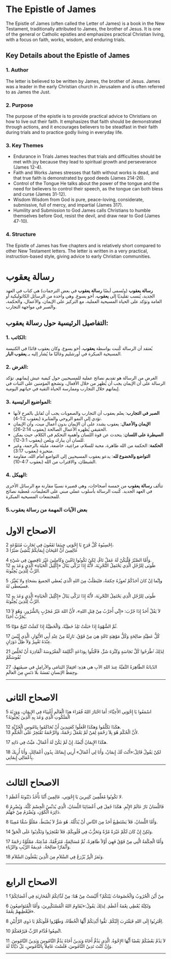 # The Epistle of James

The Epistle of James (often called the Letter of James) is a book in the New Testament, traditionally attributed to James, the brother of Jesus. It is one of the general or Catholic epistles and emphasizes practical Christian living, with a focus on faith, works, wisdom, and enduring trials.

## Key Details about the Epistle of James

### 1. Author
The letter is believed to be written by James, the brother of Jesus. James was a leader in the early Christian church in Jerusalem and is often referred to as James the Just.

### 2. Purpose
The purpose of the epistle is to provide practical advice to Christians on how to live out their faith. It emphasizes that faith should be demonstrated through actions, and it encourages believers to be steadfast in their faith during trials and to practice godly living in everyday life.

### 3. Key Themes
- Endurance in Trials James teaches that trials and difficulties should be met with joy because they lead to spiritual growth and perseverance (James 12-4).
- Faith and Works James stresses that faith without works is dead, and that true faith is demonstrated by good deeds (James 214-26).
- Control of the Tongue He talks about the power of the tongue and the need for believers to control their speech, as the tongue can both bless and curse (James 31-12).
- Wisdom Wisdom from God is pure, peace-loving, considerate, submissive, full of mercy, and impartial (James 317).
- Humility and Submission to God James calls Christians to humble themselves before God, resist the devil, and draw near to God (James 47-10).

### 4. Structure
The Epistle of James has five chapters and is relatively short compared to other New Testament letters. The letter is written in a very practical, instruction-based style, giving advice to early Christian communities.


# رسالة يعقوب

**رسالة يعقوب** (وتُسمى أيضًا **رسالة يعقوب** في بعض الترجمات) هي كتاب في العهد الجديد، يُنسب تقليديًا إلى **يعقوب**، أخو يسوع. وهي واحدة من الرسائل الكاثوليكية أو العامة وتؤكد على الحياة المسيحية العملية، مع التركيز على الإيمان، والأعمال، والحكمة، والصبر في مواجهة التجارب.

## التفاصيل الرئيسية حول رسالة يعقوب:

### 1. الكاتب:
يُعتقد أن الرسالة كُتبت بواسطة **يعقوب**، أخو يسوع. وكان يعقوب قائدًا في الكنيسة المسيحية المبكرة في أورشليم وغالبًا ما يُشار إليه بـ **يعقوب البار**.

### 2. الغرض:
الغرض من الرسالة هو تقديم نصائح عملية للمسيحيين حول كيفية عيش إيمانهم. تؤكد الرسالة على أن الإيمان يجب أن يُظهر من خلال الأفعال، وتشجع المؤمنين على الثبات في إيمانهم خلال التجارب وممارسة الحياة التقية في حياتهم اليومية.

### 3. المواضيع الرئيسية:
- **الصبر في التجارب**: يعلم يعقوب أن التجارب والصعوبات يجب أن تُقابل بالفرح لأنها تؤدي إلى النمو الروحي والمثابرة (يعقوب 1:2-4).
- **الإيمان والأعمال**: يعقوب يشدد على أن الإيمان بدون أعمال ميت، وأن الإيمان الحقيقي يُظهره الأعمال الصالحة (يعقوب 2:14-26).
- **السيطرة على اللسان**: يتحدث عن قوة اللسان وأهمية التحكم في الكلام، حيث يمكن للسان أن يبارك ويلعن (يعقوب 3:1-12).
- **الحكمة**: الحكمة من الله طاهرة، محبة للسلام، مراعِية، خاضعة، مليئة بالرحمة، وغير متحيزة (يعقوب 3:17).
- **التواضع والخضوع لله**: يدعو يعقوب المسيحيين إلى التواضع أمام الله، مقاومة الشيطان، والاقتراب من الله (يعقوب 4:7-10).

### 4. الهيكل:
تتألف **رسالة يعقوب** من خمسة أصحاحات، وهي قصيرة نسبيًا مقارنة مع الرسائل الأخرى في العهد الجديد. كُتبت الرسالة بأسلوب عملي مبني على التعليمات، مُعطية نصائح للمجتمعات المسيحية المبكرة.


### 5.بعض الآيات المهمة من رسالة يعقوب

# الاصحاح الاول

2 اِحْسِبُوهُ كُلَّ فَرَحٍ يَا إِخْوَتِي حِينَمَا تَقَعُونَ فِي تَجَارِبَ مُتَنَوِّعَةٍ،  
3 عَالِمِينَ أَنَّ امْتِحَانَ إِيمَانِكُمْ يُنْشِئُ صَبْرًا  

4 وَأَمَّا الصَّبْرُ فَلْيَكُنْ لَهُ عَمَلٌ تَامٌّ، لِكَيْ تَكُونُوا تَامِّينَ وَكَامِلِينَ غَيْرَ نَاقِصِينَ فِي شَيْءٍ.  
12 طُوبَى لِلرَّجُلِ الَّذِي يَحْتَمِلُ التَّجْرِبَةَ، لأَنَّهُ إِذَا تَزَكَّى يَنَالُ «إِكْلِيلَ الْحَيَاةِ» الَّذِي وَعَدَ بِهِ الرَّبُّ لِلَّذِينَ يُحِبُّونَهُ.

5 وإنَّما إنْ كانَ أحَدُكُمْ تُعوِزُهُ حِكمَةٌ، فليَطلُبْ مِنَ اللهِ الّذي يُعطي الجميعَ بسَخاءٍ ولا يُعَيِّرُ، فسيُعطَى لهُ.

12 طُوبَى لِلرَّجُلِ الَّذِي يَحْتَمِلُ التَّجْرِبَةَ، لأَنَّهُ إِذَا تَزَكَّى يَنَالُ «إِكْلِيلَ الْحَيَاةِ» الَّذِي وَعَدَ بِهِ الرَّبُّ لِلَّذِينَ يُحِبُّونَهُ.

13 لاَ يَقُلْ أَحَدٌ إِذَا جُرِّبَ: «إِنِّي أُجَرَّبُ مِنْ قِبَلِ اللهِ»، لأَنَّ اللهَ غَيْرُ مُجَرَّبٍ بِالشُّرُورِ، وَهُوَ لاَ يُجَرِّبُ أَحَدًا. 

15 ثُمَّ الشَّهْوَةُ إِذَا حَبَلَتْ تَلِدُ خَطِيَّةً، وَالْخَطِيَّةُ إِذَا كَمَلَتْ تُنْتِجُ مَوْتًا.

17 كُلُّ عَطِيَّةٍ صَالِحَةٍ وَكُلُّ مَوْهِبَةٍ تَامَّةٍ هِيَ مِنْ فَوْقُ، نَازِلَةٌ مِنْ عِنْدِ أَبِي الأَنْوَارِ، الَّذِي لَيْسَ عِنْدَهُ تَغْيِيرٌ وَلاَ ظِلُّ دَوَرَانٍ.

21 لِذَلِكَ ٱطْرَحُوا كُلَّ نَجَاسَةٍ وَكَثْرَةَ شَرٍّ، فَٱقْبَلُوا بِوَدَاعَةٍ ٱلْكَلِمَةَ ٱلْمَغْرُوسَةَ ٱلْقَادِرَةَ أَنْ تُخَلِّصَ نُفُوسَكُمْ

27 الدّيانَةُ الطّاهِرَةُ النَّقيَّةُ عِندَ اللهِ الآبِ هي هذِهِ: افتِقادُ اليَتامَى والأرامِلِ في ضيقَتِهِمْ، وحِفظُ الإنسانِ نَفسَهُ بلا دَنَسٍ مِنَ العالَمِ.

---

# الاصحاح الثانى

5 اسْمَعُوا يَا إِخْوَتِي الأَحِبَّاءَ: أَمَا اخْتَارَ اللهُ فُقَرَاءَ هذَا الْعَالَمِ أَغْنِيَاءَ فِي الإِيمَانِ، وَوَرَثَةَ الْمَلَكُوتِ الَّذِي وَعَدَ بِهِ الَّذِينَ يُحِبُّونَهُ؟ 

12 هكَذَا تَكَلَّمُوا وَهكَذَا افْعَلُوا كَعَتِيدِينَ أَنْ تُحَاكَمُوا بِنَامُوسِ الْحُرِّيَّةِ.  
13 لأَنَّ الْحُكْمَ هُوَ بِلاَ رَحْمَةٍ لِمَنْ لَمْ يَعْمَلْ رَحْمَةً، وَالرَّحْمَةُ تَفْتَخِرُ عَلَى الْحُكْمِ. 

17 هكَذَا الإِيمَانُ أَيْضًا، إِنْ لَمْ يَكُنْ لَهُ أَعْمَالٌ، مَيِّتٌ فِي ذَاتِهِ. 

18 لكِنْ يَقُولُ قَائِلٌ:«أَنْتَ لَكَ إِيمَانٌ، وَأَنَا لِي أَعْمَالٌ» أَرِنِي إِيمَانَكَ بِدُونِ أَعْمَالِكَ، وَأَنَا أُرِيكَ بِأَعْمَالِي إِيمَانِي.

---

# الاصحاح الثالث

1 لا تَكُونُوا مُعَلِّمِينَ كَثِيرِينَ يَا إِخْوَتِي، عَالِمِينَ أَنَّنَا نَأْخُذُ دَيْنُونَةً أَعْظَمَ.

6 فَاللِّسَانُ نَارٌ عَالَمُ الإِثْمِ. هَكَذَا جُعِلَ فِي أَعْضَائِنَا اللِّسَانُ، الَّذِي يُدَنِّسُ الْجِسْمَ كُلَّهُ، وَيُضْرِمُ دَائِرَةَ الْكَوْنِ، وَيُضْرَمُ مِنْ جَهَنَّمَ.

8 وَأَمَّا اللِّسَانُ، فَلاَ يَسْتَطِيعُ أَحَدٌ مِنَ النَّاسِ أَنْ يُذَلِّلَهُ. هُوَ شَرٌّ لاَ يُضْبَطُ، مَمْلُوٌّ سُمًّا مُمِيتًا.

14 وَلكِنْ إِنْ كَانَ لَكُمْ غَيْرَةٌ مُرَّةٌ وَتَحَزُّبٌ فِي قُلُوبِكُمْ، فَلاَ تَفْتَخِرُوا وَتَكْذِبُوا عَلَى الْحَقِّ.

17 وَأَمَّا الْحِكْمَةُ الَّتِي مِنْ فَوْقُ فَهِيَ أَوَّلاً طَاهِرَةٌ، ثُمَّ مُسَالِمَةٌ، مُتَرَفِّقَةٌ، مُذْعِنَةٌ، مَمْلُوَّةٌ رَحْمَةً وَأَثْمَارًا صَالِحَةً، عَدِيمَةُ الرَّيْبِ وَالرِّيَاءِ.

18 وَثَمَرُ الْبِرِّ يُزْرَعُ فِي السَّلاَمِ مِنَ الَّذِينَ يَفْعَلُونَ السَّلاَمَ.

---

# الاصحاح الرابع

1 مِنْ أَيْنَ الْحُرُوبُ وَالْخُصُومَاتُ بَيْنَكُمْ؟ أَلَيْسَتْ مِنْ هُنَا: مِنْ لَذَّاتِكُمُ الْمُحَارِبَةِ فِي أَعْضَائِكُمْ؟

6 وَلكِنَّهُ يُعْطِي نِعْمَةً أَعْظَمَ. لِذلِكَ يَقُولُ:«يُقَاوِمُ اللهُ الْمُسْتَكْبِرِينَ، وَأَمَّا الْمُتَوَاضِعُونَ فَيُعْطِيهِمْ نِعْمَةً».

8 اِقْتَرِبُوا إِلَى اللهِ فَيَقْتَرِبَ إِلَيْكُمْ. نَقُّوا أَيْدِيَكُمْ أَيُّهَا الْخُطَاةُ، وَطَهِّرُوا قُلُوبَكُمْ يَا ذَوِي الرَّأْيَيْنِ.

10 اتَّضِعُوا قُدَّامَ الرَّبِّ فَيَرْفَعَكُمْ.

11 لاَ يَذُمَّ بَعْضُكُمْ بَعْضًا أَيُّهَا الإِخْوَةُ. الَّذِي يَذُمُّ أَخَاهُ وَيَدِينُ أَخَاهُ يَذُمُّ النَّامُوسَ وَيَدِينُ النَّامُوسَ. وَإِنْ كُنْتَ تَدِينُ النَّامُوسَ، فَلَسْتَ عَامِلاً بِالنَّامُوسِ، بَلْ دَيَّانًا لَهُ.

---
